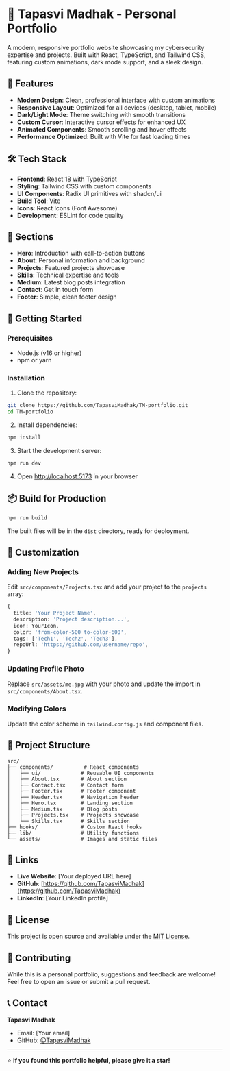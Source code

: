 # 🚀 Tapasvi Madhak - Personal Portfolio

A modern, responsive portfolio website showcasing my cybersecurity expertise and projects. Built with React, TypeScript, and Tailwind CSS, featuring custom animations, dark mode support, and a sleek design.

## 🌟 Features

- **Modern Design**: Clean, professional interface with custom animations
- **Responsive Layout**: Optimized for all devices (desktop, tablet, mobile)
- **Dark/Light Mode**: Theme switching with smooth transitions
- **Custom Cursor**: Interactive cursor effects for enhanced UX
- **Animated Components**: Smooth scrolling and hover effects
- **Performance Optimized**: Built with Vite for fast loading times

## 🛠️ Tech Stack

- **Frontend**: React 18 with TypeScript
- **Styling**: Tailwind CSS with custom components
- **UI Components**: Radix UI primitives with shadcn/ui
- **Build Tool**: Vite
- **Icons**: React Icons (Font Awesome)
- **Development**: ESLint for code quality

## 📱 Sections

- **Hero**: Introduction with call-to-action buttons
- **About**: Personal information and background
- **Projects**: Featured projects showcase
- **Skills**: Technical expertise and tools
- **Medium**: Latest blog posts integration
- **Contact**: Get in touch form
- **Footer**: Simple, clean footer design

## 🚀 Getting Started

### Prerequisites

- Node.js (v16 or higher)
- npm or yarn

### Installation

1. Clone the repository:
```bash
git clone https://github.com/TapasviMadhak/TM-portfolio.git
cd TM-portfolio
```

2. Install dependencies:
```bash
npm install
```

3. Start the development server:
```bash
npm run dev
```

4. Open [http://localhost:5173](http://localhost:5173) in your browser

## 📦 Build for Production

```bash
npm run build
```

The built files will be in the `dist` directory, ready for deployment.

## 🎨 Customization

### Adding New Projects

Edit `src/components/Projects.tsx` and add your project to the `projects` array:

```typescript
{
  title: 'Your Project Name',
  description: 'Project description...',
  icon: YourIcon,
  color: 'from-color-500 to-color-600',
  tags: ['Tech1', 'Tech2', 'Tech3'],
  repoUrl: 'https://github.com/username/repo',
}
```

### Updating Profile Photo

Replace `src/assets/me.jpg` with your photo and update the import in `src/components/About.tsx`.

### Modifying Colors

Update the color scheme in `tailwind.config.js` and component files.

## 📁 Project Structure

```
src/
├── components/          # React components
│   ├── ui/             # Reusable UI components
│   ├── About.tsx       # About section
│   ├── Contact.tsx     # Contact form
│   ├── Footer.tsx      # Footer component
│   ├── Header.tsx      # Navigation header
│   ├── Hero.tsx        # Landing section
│   ├── Medium.tsx      # Blog posts
│   ├── Projects.tsx    # Projects showcase
│   └── Skills.tsx      # Skills section
├── hooks/              # Custom React hooks
├── lib/                # Utility functions
└── assets/             # Images and static files
```

## 🔗 Links

- **Live Website**: [Your deployed URL here]
- **GitHub**: [https://github.com/TapasviMadhak](https://github.com/TapasviMadhak)
- **LinkedIn**: [Your LinkedIn profile]

## 📄 License

This project is open source and available under the [MIT License](LICENSE).

## 🤝 Contributing

While this is a personal portfolio, suggestions and feedback are welcome! Feel free to open an issue or submit a pull request.

## 📞 Contact

**Tapasvi Madhak**
- Email: [Your email]
- GitHub: [@TapasviMadhak](https://github.com/TapasviMadhak)

---

⭐ **If you found this portfolio helpful, please give it a star!**